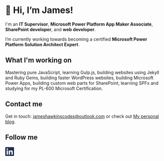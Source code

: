 # 👋 Hi, I’m James!
I'm an **IT Supervisor**, **Microsoft Power Platform App Maker Associate**, **SharePoint developer**, and **web developer**.

I’m currently working towards becoming a certified **Microsoft Power Platform Solution Architect Expert**. 

## What I'm working on

Mastering pure JavaScript, learning Gulp.js, building websites using Jekyll and Ruby Gems, building faster WordPress websites, building Microsoft Power Apps, building custom web parts for SharePoint, learning SPFx and studying for my PL-600 Microsoft Certification. 

## Contact me

Get in touch: jameshawkinscodes@outlook.com or check out [My personal blog](https://jameshawkins.codes). 

## Follow me

[![LinkedIn](/assets/linkedin.svg)](https://www.linkedin.com/in/james-hawkins)

<!---
jhawksno/jhawksno is a ✨ special ✨ repository because its `README.md` (this file) appears on your GitHub profile.
You can click the Preview link to take a look at your changes.
--->
